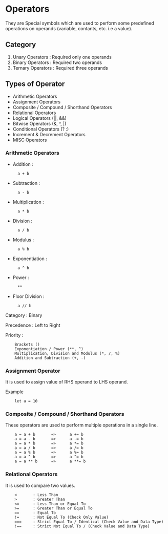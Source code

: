 # Operators
They are Special symbols which are used to perform some predefined operations on operands (variable, contants, etc. i.e a value).

## Category
1. Unary Operators : Required only one operands
2. Binary Operators : Required two operands
3. Ternary Operators : Required three operands

## Types of Operator 
- Arithmetic Operators 
- Assignment Operators
- Composite / Compound / Shorthand Operators
- Relational Operators
- Logical Operators (||, &&)
- Bitwise Operators (&, ^, |)
- Conditional Operators (? :)
- Increment & Decrement Operators
- MISC Operators


### Arithmetic Operators
- Addition :
    
        a + b
- Subtraction :

        a - b
- Multiplication : 

        a * b
- Division : 

        a / b
- Modulus : 

        a % b
- Exponentiation : 

        a ^ b
- Power : 

        **
- Floor Division : 

        a // b

Category : Binary

Precedence : Left to Right

Priority : 

        Brackets ()
        Exponentiation / Power (**, ^)
        Multiplication, Division and Modulus (*, /, %)
        Addition and Subtraction (+, -)


### Assignment Operator
It is used to assign value of RHS operand to LHS operand.

Example

        let a = 10


### Composite / Compound / Shorthand Operators
These operators are used to perform multiple operations in a single line.

        a = a + b       =>      a += b
        a = a - b       =>      a -= b
        a = a * b       =>      a *= b
        a = a / b       =>      a /= b
        a = a % b       =>      a %= b
        a = a ^ b       =>      a ^= b
        a = a ** b      =>      a **= b

### Relational Operators
It is used to compare two values.

        <       : Less Than
        >       : Greater Than
        <=      : Less Than or Equal To
        >=      : Greater Than or Equal To
        ==      : Equal To
        !=      : Not Equal To (Check Only Value)
        ===     : Strict Equal To / Identical (Check Value and Data Type)
        !==     : Strict Not Equal To / (Check Value and Data Type)

        
